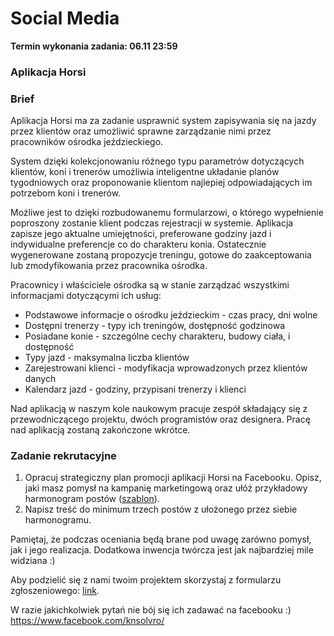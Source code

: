 # Social Media

**Termin wykonania zadania: 06.11 23:59**

### Aplikacja Horsi

### Brief
Aplikacja Horsi ma za zadanie usprawnić system zapisywania się na jazdy przez klientów oraz umożliwić sprawne zarządzanie nimi przez pracowników ośrodka jeździeckiego. 

System dzięki kolekcjonowaniu różnego typu parametrów dotyczących klientów, koni i trenerów umożliwia inteligentne układanie planów tygodniowych oraz proponowanie klientom najlepiej odpowiadających im potrzebom koni i trenerów.

Możliwe jest to dzięki rozbudowanemu formularzowi, o którego wypełnienie poproszony zostanie klient podczas rejestracji w systemie. Aplikacja zapisze jego aktualne umiejętności, preferowane godziny jazd i indywidualne preferencje co do charakteru konia. Ostatecznie wygenerowane zostaną propozycje treningu, gotowe do zaakceptowania lub zmodyfikowania przez pracownika ośrodka. 

Pracownicy i właściciele ośrodka są w stanie zarządzać wszystkimi informacjami dotyczącymi ich usług:
- Podstawowe informacje o ośrodku jeździeckim - czas pracy, dni wolne
- Dostępni trenerzy - typy ich treningów, dostępność godzinowa
- Posiadane konie - szczególne cechy charakteru, budowy ciała, i dostępność
- Typy jazd - maksymalna liczba klientów
- Zarejestrowani klienci - modyfikacja wprowadzonych przez klientów danych
- Kalendarz jazd - godziny, przypisani trenerzy i klienci

Nad aplikacją w naszym kole naukowym pracuje zespół składający się z przewodniczącego projektu, dwóch programistów oraz designera. Pracę nad aplikacją zostaną zakończone wkrótce.


### Zadanie rekrutacyjne
1. Opracuj strategiczny plan promocji aplikacji Horsi na Facebooku. Opisz, jaki masz pomysł na kampanię marketingową oraz ułóż przykładowy harmonogram postów ([szablon](https://docs.google.com/spreadsheets/d/1EYajLNGqgqQ_8m9USAAMspAtEuEl4mqeaUCCL5Q-8m0/edit?usp=sharing)).
2. Napisz treść do minimum trzech postów z ułożonego przez siebie harmonogramu. 

Pamiętaj, że podczas oceniania będą brane pod uwagę zarówno pomysł, jak i jego realizacja. Dodatkowa inwencja twórcza jest jak najbardziej mile widziana :)

Aby podzielić się z nami twoim projektem skorzystaj z formularzu zgłoszeniowego:
[link](https://forms.gle/earuGTQEDqBr99Lg6). 

W razie jakichkolwiek pytań nie bój się ich zadawać na facebooku :) https://www.facebook.com/knsolvro/ 
